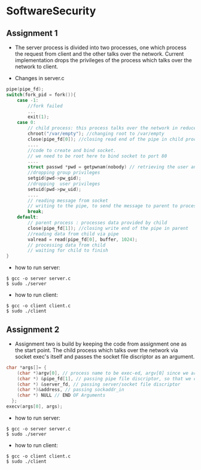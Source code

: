 # SoftwareSecurity

## Assignment 1
* The server process is divided into two processes, one which process the request from client and the other talks over the network. Current implementation drops the privileges of the process which talks over the network to client.

* Changes in server.c
```c
pipe(pipe_fd);
switch(fork_pid = fork()){
    case -1:
        //fork failed
        ...
        exit(1);
    case 0:
        // child process: this process talks over the network in reduced privilege
        chroot("/var/empty"); //changing root to /var/empty
        close(pipe_fd[0]); //closing read end of the pipe in child process
        ....
        //code to create and bind socket.
        // we need to be root here to bind socket to port 80
        ....
        struct passwd *pwd = getpwnam(nobody) // retrieving the user and group id of nobody user
        //dropping group privileges 
        setgid(pwd->pw_gid);
        //dropping  user privileges
        setuid(pwd->pw_uid);
        ....
        // reading message from socket
        // writing to the pipe, to send the message to parent to process.
        break;
    default:
        // parent process : processes data provided by child
        close(pipe_fd[1]); //closing write end of the pipe in parent
        //reading data from child via pipe
        valread = read(pipe_fd[0], buffer, 1024);
        // processing data from child
        // waiting for child to finish
}
```

* how to run server:<br/>
```shell
$ gcc -o server server.c
$ sudo ./server

```
* how to run client:<br/>
```shell
$ gcc -o client client.c
$ sudo ./client

```

## Assignment 2
* Assignment two is build by keeping the code from assignment one as the start point. The child process which talks over the network via socket exec's itself and passes the socket file discriptor as an argument.

```c
char *args[]= { 
    (char *)argv[0], // process name to be exec-ed, argv[0] since we are self exec-ing 
    (char *) &pipe_fd[1], // passing pipe file discriptor, so that we can notify parent to process the message received from client.
    (char *) &server_fd, // passing server/socket file discriptor
    (char *)&address, // passing sockaddr_in
    (char *) NULL // END OF Arguments
  };
execv(args[0], args);
```
* how to run server:<br/>
```shell
$ gcc -o server server.c
$ sudo ./server
```
* how to run client:<br/>
```shell
$ gcc -o client client.c
$ sudo ./client
```
